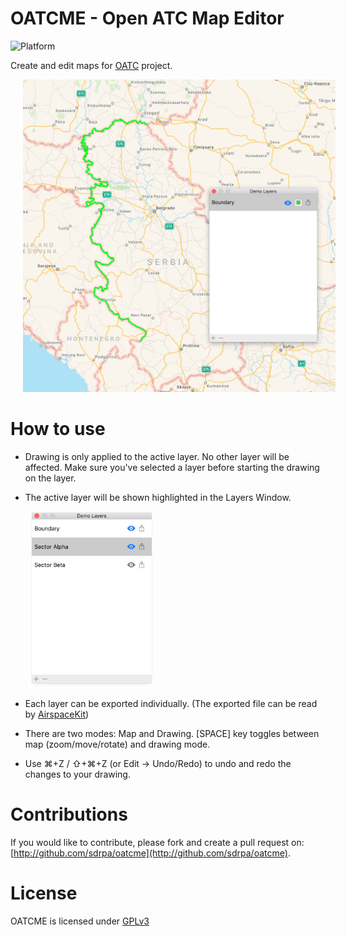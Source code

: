 # OATCME - Open ATC Map Editor

![Platform](https://img.shields.io/badge/platforms-macOS-333333.svg)

Create and edit maps for [OATC](http://oatc.io) project.

<img src="Assets/Images/map-window.png" alt="Map Window" width="500" hspace="20">

# How to use

- Drawing is only applied to the active layer. No other layer will be affected. Make sure you've selected a layer before starting the drawing on the layer.

- The active layer will be shown highlighted in the Layers Window.

<img src="Assets/Images/layers-window.png" alt="Layers Window" width="200" hspace="30">

- Each layer can be exported individually. (The exported file can be read by [AirspaceKit](https://github.com/sdrpa/airspacekit))

- There are two modes: Map and Drawing. [SPACE] key toggles between map (zoom/move/rotate) and drawing mode.

- Use ⌘+Z / ⇧+⌘+Z (or Edit -> Undo/Redo) to undo and redo the changes to your drawing.

# Contributions

If you would like to contribute, please fork and create a pull request on: [http://github.com/sdrpa/oatcme](http://github.com/sdrpa/oatcme).

# License

OATCME is licensed under [GPLv3](https://www.gnu.org/licenses/gpl.txt)
